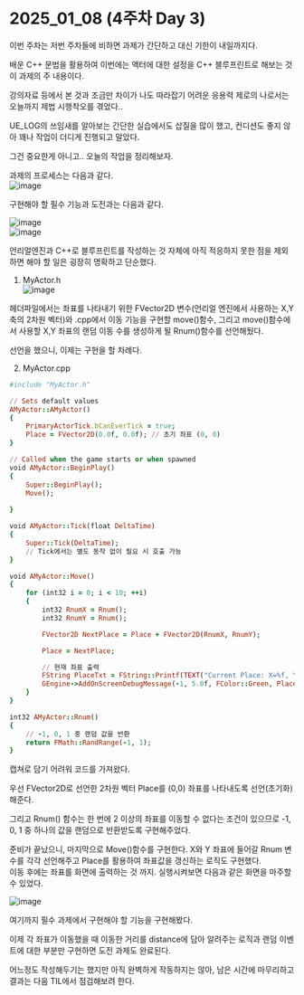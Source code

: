 # 2025_01_08 (4주차 Day 3)

이번 주차는 저번 주차들에 비하면 과제가 간단하고 대신 기한이 내일까지다. <br>

배운 C++ 문법을 활용하여 이번에는 액터에 대한 설정을 C++ 블루프린트로 해보는 것이 과제의 주 내용이다. <br>

강의자료 등에서 본 것과 조금만 차이가 나도 따라잡기 어려운 응용력 제로의 나로서는 오늘까지 제법 시행착오를 겪었다.. <br>

UE_LOG의 쓰임새를 알아보는 간단한 실습에서도 삽질을 많이 했고, 컨디션도 좋지 않아 꽤나 작업이 더디게 진행되고 말았다. <br>

그건 중요한게 아니고.. 오늘의 작업을 정리해보자. <br>

과제의 프로세스는 다음과 같다. <br>
![image](https://github.com/user-attachments/assets/f98679e7-88a2-4062-b975-2d208535b980) <br>

구현해야 할 필수 기능과 도전과는 다음과 같다. <br>

![image](https://github.com/user-attachments/assets/5aea5589-394b-4a5a-8ddd-8b8806357d24) <br>
![image](https://github.com/user-attachments/assets/20f4643f-b64a-44cf-9c27-1267409c897b) <br>

언리얼엔진과 C++로 블루프린트를 작성하는 것 자체에 아직 적응하지 못한 점을 제외하면 해야 할 일은 굉장히 명확하고 단순했다. <br>

1. MyActor.h <br>
![image](https://github.com/user-attachments/assets/f59f73da-6bf8-4601-87df-b72b04fd8bd7) <br>

헤더파일에서는 좌표를 나타내기 위한 FVector2D 변수(언리얼 엔진에서 사용하는 X,Y축의 2차원 벡터)와 .cpp에서 이동 기능을 구현할 move()함수, 그리고 move()함수에서 사용할 X,Y 좌표의 랜덤 이동 수를 생성하게 될 Rnum()함수를 선언해뒀다. <br>

선언을 했으니, 이제는 구현을 할 차례다. <br>

2. MyActor.cpp <br>
```ruby
#include "MyActor.h"

// Sets default values
AMyActor::AMyActor()
{
    PrimaryActorTick.bCanEverTick = true;
    Place = FVector2D(0.0f, 0.0f); // 초기 좌표 (0, 0)
}

// Called when the game starts or when spawned
void AMyActor::BeginPlay()
{
	Super::BeginPlay();
    Move();
	
}

void AMyActor::Tick(float DeltaTime)
{
    Super::Tick(DeltaTime);
    // Tick에서는 별도 동작 없이 필요 시 호출 가능
}

void AMyActor::Move()
{
    for (int32 i = 0; i < 10; ++i)
    {
        int32 RnumX = Rnum();
        int32 RnumY = Rnum();

        FVector2D NextPlace = Place + FVector2D(RnumX, RnumY);

        Place = NextPlace;

        // 현재 좌표 출력
        FString PlaceTxt = FString::Printf(TEXT("Current Place: X=%f, Y=%f"), Place.X, Place.Y);
        GEngine->AddOnScreenDebugMessage(-1, 5.0f, FColor::Green, PlaceTxt);
    }
}

int32 AMyActor::Rnum()
{
	// -1, 0, 1 중 랜덤 값을 반환
	return FMath::RandRange(-1, 1);
}
```

캡쳐로 담기 어려워 코드를 가져왔다. <br>

우선 FVector2D로 선언한 2차원 벡터 Place를 (0,0) 좌표를 나타내도록 선언(초기화) 해준다. <br>

그리고 Rnum() 함수는 한 번에 2 이상의 좌표를 이동할 수 없다는 조건이 있으므로 -1, 0, 1 중 하나의 값을 랜덤으로 반환받도록 구현해주었다. <br>

준비가 끝났으니, 마지막으로 Move()함수를 구현한다. X와 Y 좌표에 들어갈 Rnum 변수를 각각 선언해주고 Place를 활용하여 좌표값을 갱신하는 로직도 구현했다. <br>
이동 후에는 좌표를 화면에 출력하는 것 까지. 실행시켜보면 다음과 같은 화면을 마주할 수 있었다. <br>

![image](https://github.com/user-attachments/assets/d9c05753-cc7d-4360-95c1-ab0aeaf2bd10) <br>

여기까지 필수 과제에서 구현해야 할 기능을 구현해봤다. <br>

이제 각 좌표가 이동했을 때 이동한 거리를 distance에 담아 알려주는 로직과 랜덤 이벤트에 대한 부분만 구현하면 도전 과제도 완료된다. <br>

어느정도 작성해두기는 했지만 아직 완벽하게 작동하지는 않아, 남은 시간에 마무리하고 결과는 다음 TIL에서 점검해보려 한다. <br>
